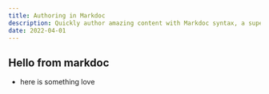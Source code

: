 ```yaml
---
title: Authoring in Markdoc
description: Quickly author amazing content with Markdoc syntax, a superset of Markdown.
date: 2022-04-01
---
```


## Hello from markdoc

- here is something love
